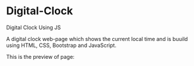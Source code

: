 # Digital-Clock
Digital Clock Using JS

A digital clock web-page which shows the current local time and is buuild using HTML, CSS, Bootstrap and JavaScript.

This is the preview of page:


